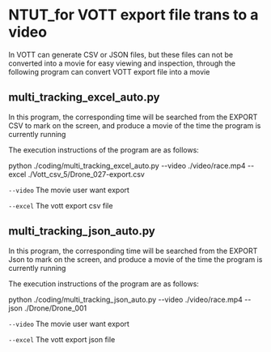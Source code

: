 # NTUT_for VOTT export file trans to a video #


In VOTT can generate CSV or JSON files, but these files can not be converted into a movie for easy viewing and inspection, through the following program can convert VOTT export file into a movie


## multi_tracking_excel_auto.py 


In this program, the corresponding time will be searched from the EXPORT CSV to mark on the screen, and produce a movie of the time the program is currently running

The execution instructions of the program are as follows:


python ./coding/multi_tracking_excel_auto.py --video ./video/race.mp4 --excel ./Vott_csv_5/Drone_027-export.csv

`--video` The movie user want export

`--excel` The vott export csv file 


## multi_tracking_json_auto.py

In this program, the corresponding time will be searched from the EXPORT Json to mark on the screen, and produce a movie of the time the program is currently running

The execution instructions of the program are as follows:


python ./coding/multi_tracking_json_auto.py --video ./video/race.mp4 --json ./Drone/Drone_001

`--video` The movie user want export

`--excel` The vott export json file 